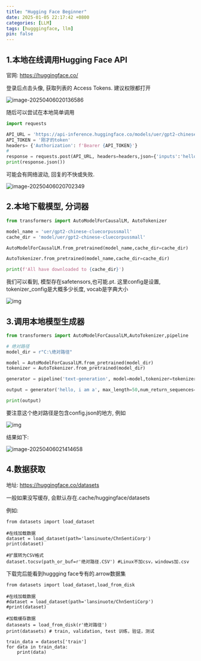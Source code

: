 ```yaml
---
title: "Hugging Face Beginner"
date: 2025-01-05 22:17:42 +0800
categories: [LLM]
tags: [hugggingface, llm]
pin: false
---
```


## 1.本地在线调用Hugging Face API

官网: https://huggingface.co/

登录后点击头像, 获取列表的 Access Tokens. 建议权限都打开

![image-20250406020136586](https://zr-picture.oss-cn-shanghai.aliyuncs.com/image-20250406020136586.png)

随后可以尝试在本地简单调用

```python
import requests

API_URL = 'https://api-inference.huggingface.co/models/uer/gpt2-chinese-cluecorpussmall'
API_TOKEN = '刚才的token'
headers= {'Authorization': f'Bearer {API_TOKEN}'}
#
response = requests.post(API_URL, headers=headers,json={'inputs':'hello, hugging face'})
print(response.json())
```

可能会有网络波动, 回复的不快或失败.

![image-20250406020702349](https://zr-picture.oss-cn-shanghai.aliyuncs.com/image-20250406020702349.png)

## 2.本地下载模型, 分词器

```python
from transformers import AutoModelForCausalLM, AutoTokenizer

model_name = 'uer/gpt2-chinese-cluecorpussmall'
cache_dir = 'model/uer/gpt2-chinese-cluecorpussmall'

AutoModelForCausalLM.from_pretrained(model_name,cache_dir=cache_dir)

AutoTokenizer.from_pretrained(model_name,cache_dir=cache_dir)

print(f'All have downloaded to {cache_dir}')
```

我们可以看到, 模型存在safetensors,也可能.pt. 这里config是设置, tokenizer_config是大概多少长度, vocab是字典大小

![img](https://i9tsd87ltj.feishu.cn/space/api/box/stream/download/asynccode/?code=YTc3ODA5MDkzYjYxZjE5YWU3NGU1ZWVkM2VjMjI5YTlfdlRlQVdVamxSOFZvV0Jma2dmMmh2YUNBQlo3bnRVT3ZfVG9rZW46R3JzWWI1dHV5b21hd2N4UjdGdGNya1NHbmZzXzE3NDM4NzY1MTU6MTc0Mzg4MDExNV9WNA)

## 3.调用本地模型生成器

```python
from transformers import AutoModelForCausalLM,AutoTokenizer,pipeline

# 绝对路径
model_dir = r"C:\绝对路径"

model = AutoModelForCausalLM.from_pretrained(model_dir)
tokenizer = AutoTokenizer.from_pretrained(model_dir)

generator = pipeline('text-generation', model=model,tokenizer=tokenizer,device='cpu')

output = generator('hello, i am a', max_length=50,num_return_sequences=1)

print(output)
```

要注意这个绝对路径是包含config.json的地方, 例如

![img](https://i9tsd87ltj.feishu.cn/space/api/box/stream/download/asynccode/?code=ZmNlMmIxZWRjZDU5YTIwNTNhMmE1ZGVlNjkxZWJjYTZfdFl4TkVNa2NOeFNoUTZ4anJWUVdsUU83SWpDNllVU2JfVG9rZW46TmNXSmI3SUJNbzVLZXN4YU1WaGN2QkhWbmRkXzE3NDM4NzY3Njc6MTc0Mzg4MDM2N19WNA)

结果如下:

![image-20250406021414658](https://zr-picture.oss-cn-shanghai.aliyuncs.com/image-20250406021414658.png)

## 4.数据获取

地址: https://huggingface.co/datasets

一般如果没写缓存, 会默认存在.cache/huggingface/datasets

例如:

```Plain
from datasets import load_dataset

#在线加载数据
dataset = load_dataset(path='lansinuote/ChnSentiCorp')
print(dataset)

#扩展转为CSV格式
dataset.tocsv(path_or_buf=r'绝对路径.CSV') #Linux不加csv，windows加.csv
```

下载完后能看到huggging face专有的.arrow数据集

```Plain
from datasets import load_dataset,load_from_disk

#在线加载数据
#dataset = load_dataset(path='lansinuote/ChnSentiCorp')
#print(dataset)

#加载缓存数据
dataseats = load_from_disk(r'绝对路径')
print(datasets) # train, validation, test 训练，验证，测试

train_data = datasets['train']
for data in train_data:
    print(data)
```
